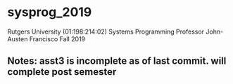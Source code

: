 # sysprog_2019
Rutgers University
(01:198:214:02) Systems Programming
Professor John-Austen Francisco
Fall 2019

Notes:
asst3 is incomplete as of last commit. will complete post semester
--------------------------------------------------------------------------------

